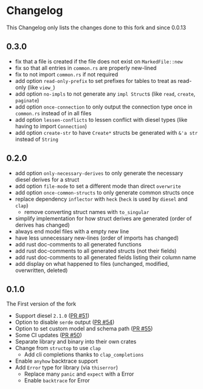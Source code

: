 # Changelog

This Changelog only lists the changes done to this fork and since 0.0.13

## 0.3.0

- fix that a file is created if the file does not exist on `MarkedFile::new`
- fix so that all entries in `common.rs` are properly new-lined
- fix to not import `common.rs` if not required
- add option `read-only-prefix` to set prefixes for tables to treat as read-only (like `view_`)
- add option `no-impls` to not generate any `impl Struct`s (like `read`, `create`, `paginate`)
- add option `once-connection` to only output the connection type once in `common.rs` instead of in all files
- add option `lessen-conflicts` to lessen conflict with diesel types (like having to import `Connection`)
- add option `create-str` to have `Create*` structs be generated with `&'a str` instead of `String`

## 0.2.0

- add option `only-necessary-derives` to only generate the necessary diesel derives for a struct
- add option `file-mode` to set a different mode than direct `overwrite`
- add option `once-common-structs` to only generate common structs once
- replace dependency `inflector` with `heck` (`heck` is used by `diesel` and `clap`)
  - remove converting struct names with `to_singular`
- simplify implementation for how struct derives are generated (order of derives has changed)
- always end model files with a empty new line
- have less unnecessary new-lines (order of imports has changed)
- add rust doc-comments to all generated functions
- add rust doc-comments to all generated structs (not their fields)
- add rust doc-comments to all generated fields listing their column name
- add display on what happened to files (unchanged, modified, overwritten, deleted)

## 0.1.0

The First version of the fork

- Support diesel `2.1.0` ([PR #51](https://github.com/Wulf/dsync/pull/51))
- Option to disable `serde` output ([PR #54](https://github.com/Wulf/dsync/pull/54))
- Option to set custom model and schema path ([PR #55](https://github.com/Wulf/dsync/pull/55))
- Some CI updates ([PR #50](https://github.com/Wulf/dsync/pull/50))
- Separate library and binary into their own crates
- Change from `structop` to use `clap`
  - Add cli completions thanks to `clap_completions`
- Enable `anyhow` backtrace support
- Add `Error` type for library (via `thiserror`)
  - Replace many `panic` and `expect` with a Error
  - Enable `backtrace` for Error
